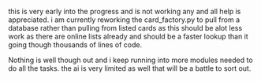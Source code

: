 this is very early into the progress and is not working any and all help is appreciated. i am currently reworking the card_factory.py to pull from a database rather than pulling from listed cards as this should be alot less work as there are online lists already and should be a faster lookup than it going though thousands of lines of code.

Nothing is well though out and i keep running into more modules needed to do all the tasks. the ai is very limited as well that will be a battle to sort out.
